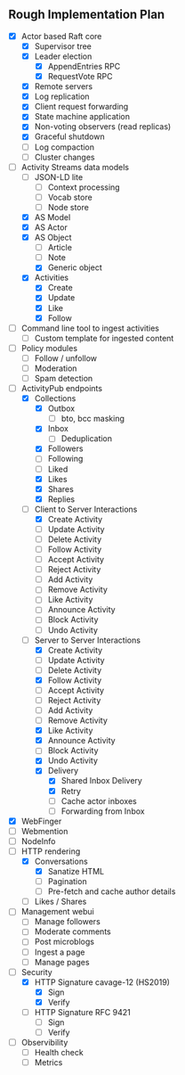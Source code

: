 ## Rough Implementation Plan

- [x] Actor based Raft core
    - [x] Supervisor tree
    - [x] Leader election
        - [x] AppendEntries RPC
        - [x] RequestVote RPC
    - [x] Remote servers
    - [x] Log replication
    - [x] Client request forwarding
    - [x] State machine application
    - [x] Non-voting observers (read replicas)
    - [x] Graceful shutdown
    - [ ] Log compaction
    - [ ] Cluster changes
- [ ] Activity Streams data models
    - [ ] JSON-LD lite
        - [ ] Context processing
        - [ ] Vocab store
        - [ ] Node store
    - [x] AS Model
    - [x] AS Actor
    - [x] AS Object
        - [ ] Article
        - [ ] Note
        - [x] Generic object
    - [x] Activities
        - [x] Create
        - [x] Update
        - [x] Like
        - [x] Follow
- [ ] Command line tool to ingest activities
    - [ ] Custom template for ingested content
- [ ] Policy modules
    - [ ] Follow / unfollow
    - [ ] Moderation
    - [ ] Spam detection
- [ ] ActivityPub endpoints
    - [x] Collections
        - [x] Outbox
            - [ ] bto, bcc masking
        - [x] Inbox
            - [ ] Deduplication
        - [x] Followers
        - [ ] Following
        - [ ] Liked
        - [x] Likes
        - [x] Shares
        - [x] Replies
    - [ ] Client to Server Interactions
        - [x] Create Activity
        - [ ] Update Activity
        - [ ] Delete Activity
        - [ ] Follow Activity
        - [ ] Accept Activity
        - [ ] Reject Activity
        - [ ] Add Activity
        - [ ] Remove Activity
        - [ ] Like Activity
        - [ ] Announce Activity
        - [ ] Block Activity
        - [ ] Undo Activity
    - [ ] Server to Server Interactions
        - [x] Create Activity
        - [ ] Update Activity
        - [ ] Delete Activity
        - [x] Follow Activity
        - [ ] Accept Activity
        - [ ] Reject Activity
        - [ ] Add Activity
        - [ ] Remove Activity
        - [x] Like Activity
        - [x] Announce Activity
        - [ ] Block Activity
        - [x] Undo Activity
        - [x] Delivery
            - [x] Shared Inbox Delivery
            - [x] Retry
            - [ ] Cache actor inboxes
            - [ ] Forwarding from Inbox
- [x] WebFinger
- [ ] Webmention
- [ ] NodeInfo
- [ ] HTTP rendering
    - [x] Conversations
        - [x] Sanatize HTML
        - [ ] Pagination
        - [ ] Pre-fetch and cache author details
    - [ ] Likes / Shares
- [ ] Management webui
    - [ ] Manage followers
    - [ ] Moderate comments
    - [ ] Post microblogs
    - [ ] Ingest a page
    - [ ] Manage pages
- [ ] Security
    - [x] HTTP Signature cavage-12 (HS2019)
        - [x] Sign
        - [x] Verify
    - [ ] HTTP Signature RFC 9421
        - [ ] Sign
        - [ ] Verify
- [ ] Observibility
    - [ ] Health check
    - [ ] Metrics